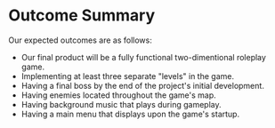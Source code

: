 # Outcome Summary
Our expected outcomes are as follows:
- Our final product will be a fully functional two-dimentional roleplay game.
- Implementing at least three separate "levels" in the game.
- Having a final boss by the end of the project's initial development.
- Having enemies located throughout the game's map.
- Having background music that plays during gameplay.
- Having a main menu that displays upon the game's startup.
